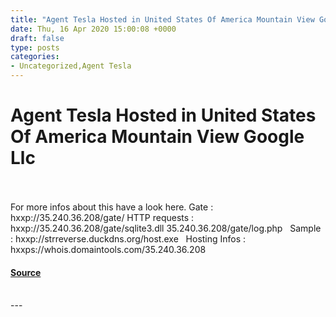 ```yaml
---
title: "Agent Tesla Hosted in United States Of America Mountain View Google Llc"
date: Thu, 16 Apr 2020 15:00:08 +0000
draft: false
type: posts
categories: 
- Uncategorized,Agent Tesla
---
```

# Agent Tesla Hosted in United States Of America Mountain View Google Llc

<br/>

<br/>
For more infos about this have a look here. Gate : hxxp://35.240.36.208/gate/ HTTP requests : hxxp://35.240.36.208/gate/sqlite3.dll 35.240.36.208/gate/log.php   Sample : hxxp://strreverse.duckdns.org/host.exe   Hosting Infos : hxxps://whois.domaintools.com/35.240.36.208

#### [Source](https://www.exposedbotnets.com/2020/04/agent-tesla-hosted-in-united-states-of-america-mountain-view-google-llc.html)

<br/>
---
